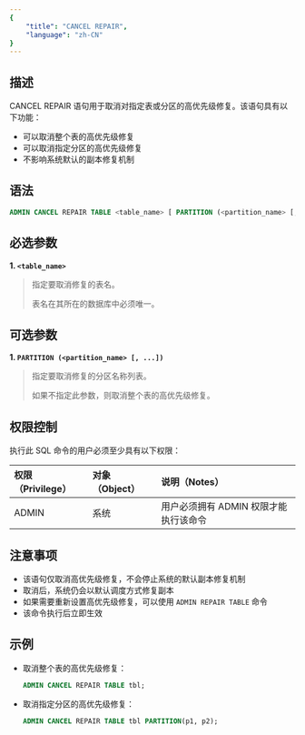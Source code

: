 ```yaml
---
{
    "title": "CANCEL REPAIR",
    "language": "zh-CN"
}
---
```


<!--
Licensed to the Apache Software Foundation (ASF) under one
or more contributor license agreements.  See the NOTICE file
distributed with this work for additional information
regarding copyright ownership.  The ASF licenses this file
to you under the Apache License, Version 2.0 (the
"License"); you may not use this file except in compliance
with the License.  You may obtain a copy of the License at

  http://www.apache.org/licenses/LICENSE-2.0

Unless required by applicable law or agreed to in writing,
software distributed under the License is distributed on an
"AS IS" BASIS, WITHOUT WARRANTIES OR CONDITIONS OF ANY
KIND, either express or implied.  See the License for the
specific language governing permissions and limitations
under the License.
-->

## 描述

CANCEL REPAIR 语句用于取消对指定表或分区的高优先级修复。该语句具有以下功能：

- 可以取消整个表的高优先级修复
- 可以取消指定分区的高优先级修复
- 不影响系统默认的副本修复机制

## 语法

```sql
ADMIN CANCEL REPAIR TABLE <table_name> [ PARTITION (<partition_name> [, ...]) ];
```

## 必选参数

**1. `<table_name>`**

> 指定要取消修复的表名。
>
> 表名在其所在的数据库中必须唯一。

## 可选参数

**1. `PARTITION (<partition_name> [, ...])`**

> 指定要取消修复的分区名称列表。
>
> 如果不指定此参数，则取消整个表的高优先级修复。

## 权限控制

执行此 SQL 命令的用户必须至少具有以下权限：

| 权限（Privilege） | 对象（Object） | 说明（Notes）                           |
| :---------------- | :------------- | :-------------------------------------- |
| ADMIN             | 系统          | 用户必须拥有 ADMIN 权限才能执行该命令    |

## 注意事项

- 该语句仅取消高优先级修复，不会停止系统的默认副本修复机制
- 取消后，系统仍会以默认调度方式修复副本
- 如果需要重新设置高优先级修复，可以使用 `ADMIN REPAIR TABLE` 命令
- 该命令执行后立即生效

## 示例

- 取消整个表的高优先级修复：

    ```sql
    ADMIN CANCEL REPAIR TABLE tbl;
    ```

- 取消指定分区的高优先级修复：

    ```sql
    ADMIN CANCEL REPAIR TABLE tbl PARTITION(p1, p2);
    ```
